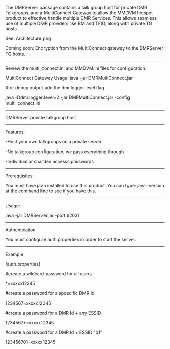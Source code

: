 The DMRServer package contains a talk group host for private DMR Talkgroups, and a MultiConnect 
Gateway to allow the MMDVM hotspot product to effective handle multiple DMR Services.  This 
allows seamless use of multiple DMR providers like BM and TFIG, along with private TG hosts.

See: Architecture.png

Coming soon: Encryption from the MultiConnect gateway to the DMRServer TG hosts.


-----------------------------------------------------------------------------------------------

Review the multi_connect.ini and MMDVM.ini files for configuration.

MultiConnect Gateway Usage:  java -jar DMRMultiConnect.jar

#for debug output add the dmr.logger.level flag

java -Ddmr.logger.level=2  -jar DMRMultiConnect.jar -config multi_connect.ini

-----------------------------------------------------------------------------------------------

DMRServer private talkgroup host 

-----------------------------------------------------------------------------------------------

Features:

-Host your own talkgroups on a private server

-No talkgroup configuration, we pass everything through

-Individual or sharded accesss passwords

-----------------------------------------------------------------------------------------------

Prerequisites:

You must have java installed to use this product.  You can type: java -version  at the command line to see if you have this.

-----------------------------------------------------------------------------------------------


Usage:

java -jar DMRServer.jar -port 62031

-----------------------------------------------------------------------------------------------

Authentication 

You must configure auth.properties in order to start the server.

-----------------------------------------------------------------------------------------------

Example 

[auth.properties]

#create a wildcard password for all users

*=xxxxx12345

#create a password for a spoecific DMR Id

1234567=xxxxx12345

#create a password for a DMR Id + any ESSID

1234567*=xxxxx12345

#create a password for a DMR Id + ESSID "01"

123456701=xxxxx12345
